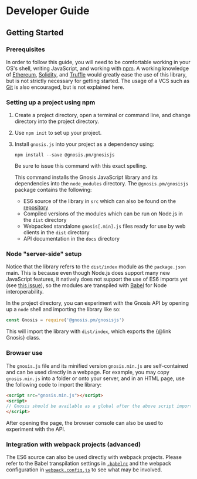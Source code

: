 # Developer Guide

## Getting Started

### Prerequisites

In order to follow this guide, you will need to be comfortable working in your OS's shell, writing JavaScript, and working with [npm](https://www.npmjs.com/). A working knowledge of [Ethereum](https://www.ethereum.org/), [Solidity](https://github.com/ethereum/solidity), and [Truffle](http://truffleframework.com/) would greatly ease the use of this library, but is not strictly necessary for getting started. The usage of a VCS such as [Git](https://git-scm.com/) is also encouraged, but is not explained here.

### Setting up a project using npm

1. Create a project directory, open a terminal or command line, and change directory into the project directory.

2. Use `npm init` to set up your project.

3. Install `gnosis.js` into your project as a dependency using:
   
       npm install --save @gnosis.pm/gnosisjs
   
   Be sure to issue this command with this exact spelling.

   This command installs the Gnosis JavaScript library and its dependencies into the `node_modules` directory. The `@gnosis.pm/gnosisjs` package contains the following:

   * ES6 source of the library in `src` which can also be found on the [repository](https://github.com/gnosis/gnosis.js)
   * Compiled versions of the modules which can be run on Node.js in the `dist` directory
   * Webpacked standalone `gnosis[.min].js` files ready for use by web clients in the `dist` directory
   * API documentation in the `docs` directory

### Node "server-side" setup

Notice that the library refers to the `dist/index` module as the `package.json` main. This is because even though Node.js does support many new JavaScript features, it natively does not support the use of ES6 imports yet (see [this issue](https://github.com/nodejs/help/issues/53)), so the modules are transpiled with [Babel](https://babeljs.io/) for Node interoperability.

In the project directory, you can experiment with the Gnosis API by opening up a `node` shell and importing the library like so:

```js
const Gnosis = require('@gnosis.pm/gnosisjs')
```

This will import the library with `dist/index`, which exports the {@link Gnosis} class.

### Browser use

The `gnosis.js` file and its minified version `gnosis.min.js` are self-contained and can be used directly in a webpage. For example, you may copy `gnosis.min.js` into a folder or onto your server, and in an HTML page, use the following code to import the library:

```html
<script src="gnosis.min.js"></script>
<script>
// Gnosis should be available as a global after the above script import, so this script block can make use of the API.
</script>
```

After opening the page, the browser console can also be used to experiment with the API.

### Integration with webpack projects (advanced)

The ES6 source can also be used directly with webpack projects. Please refer to the Babel transpilation settings in [`.babelrc`](https://github.com/gnosis/gnosis.js/blob/master/.babelrc) and the webpack configuration in [`webpack.config.js`](https://github.com/gnosis/gnosis.js/blob/master/webpack.config.js) to see what may be involved.
